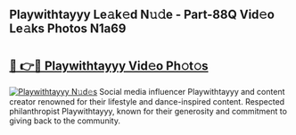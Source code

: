 ## Playwithtayyy Le𝚊k𝚎d N𝚞𝚍e - Part-88Q Vid𝚎o Le𝚊ks Photos N1a69

# <h2><a href="http://fbfg4k.evod.top/?m=Playwithtayyy">🔗 👉🔴 Playwithtayyy Vid𝚎o Ph𝚘t𝚘s</a></h2>

[![Playwithtayyy N𝚞d𝚎s](https://i.imgur.com/8V9OHl7.gif)](http://fbfg4k.evod.top/?m=Playwithtayyy)
Social media influencer Playwithtayyy and content creator renowned for their lifestyle and dance-inspired content. Respected philanthropist Playwithtayyy, known for their generosity and commitment to giving back to the community. 
